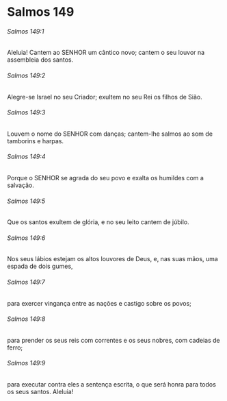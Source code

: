 # Salmos 149

###### Salmos 149:1

Aleluia! Cantem ao SENHOR um cântico novo; cantem o seu louvor na assembleia dos santos.

###### Salmos 149:2

Alegre-se Israel no seu Criador; exultem no seu Rei os filhos de Sião.

###### Salmos 149:3

Louvem o nome do SENHOR com danças; cantem-lhe salmos ao som de tamborins e harpas.

###### Salmos 149:4

Porque o SENHOR se agrada do seu povo e exalta os humildes com a salvação.

###### Salmos 149:5

Que os santos exultem de glória, e no seu leito cantem de júbilo.

###### Salmos 149:6

Nos seus lábios estejam os altos louvores de Deus, e, nas suas mãos, uma espada de dois gumes,

###### Salmos 149:7

para exercer vingança entre as nações e castigo sobre os povos;

###### Salmos 149:8

para prender os seus reis com correntes e os seus nobres, com cadeias de ferro;

###### Salmos 149:9

para executar contra eles a sentença escrita, o que será honra para todos os seus santos. Aleluia!

